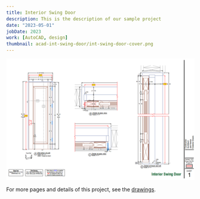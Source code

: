 ```yaml
---
title: Interior Swing Door
description: This is the description of our sample project
date: "2023-05-01"
jobDate: 2023
work: [AutoCAD, design]
thumbnail: acad-int-swing-door/int-swing-door-cover.png
---
```


[![Interior Swing Door](int-swing-door-cover.png)](int-swing-door-cover.png)

For more pages and details of this project, see the [drawings](Int-Swing-Door.pdf "drawings").